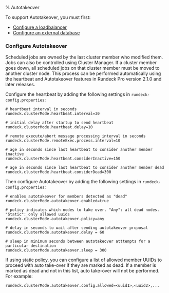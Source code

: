 % Autotakeover

To support Autotakeover, you must first:

* [Configure a loadbalancer](../loadbalancer/index.html)
* [Configure an external database](../../configuration/storage/index.html)

### Configure Autotakeover

Scheduled jobs are owned by the last cluster member who modified them. Jobs can also be controlled using Cluster Manager. If a cluster member goes down, all scheduled jobs on that cluster member must be moved to another cluster node. This process can be performed automatically using the heartbeat and Autotakeover features in Rundeck Pro version 2.1.0 and later releases.

Configure the heartbeat by adding the following settings in `rundeck-config.properties`:

```
# heartbeat interval in seconds
rundeck.clusterMode.heartbeat.interval=30

# initial delay after startup to send heartbeat
rundeck.clusterMode.heartbeat.delay=10

# remote execute/abort message processing interval in seconds
rundeck.clusterMode.remoteExec.process.interval=10

# age in seconds since last heartbeat to consider another member inactive
rundeck.clusterMode.heartbeat.considerInactive=150

# age in seconds since last heartbeat to consider another member dead
rundeck.clusterMode.heartbeat.considerDead=300
```

Then configure Autotakeover by adding the following settings in `rundeck-config.properties`:

```
# enables autotakeover for members detected as "dead"
rundeck.clusterMode.autotakeover.enabled=true

# policy indicates which nodes to take over. "Any": all dead nodes. "Static": only allowed uuids
rundeck.clusterMode.autotakeover.policy=any

# delay in seconds to wait after sending autotakeover proposal
rundeck.clusterMode.autotakeover.delay = 60

# sleep in minimum seconds between autotakeover atttempts for a particular destination
rundeck.clusterMode.autotakeover.sleep = 300
```

If using static policy, you can configure a list of allowed member UUIDs to proceed with auto take-over if they are marked as dead. If a member is marked as dead and not in this list, auto take-over will not be performed. For example:

```
rundeck.clusterMode.autotakeover.config.allowed=<uuid1>,<uuid2>,...
```
